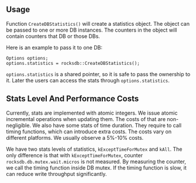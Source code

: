 ## Usage
Function `CreateDBStatistics()` will create a statistics object. The object can be passed to one or more DB instances. The counters in the object will contain counters that DB or those DBs.

Here is an example to pass it to one DB:

```
Options options;
options.statistics = rocksdb::CreateDBStatistics();
```
`options.statistics` is a shared pointer, so it is safe to pass the ownership to it. Later the users can access the stats through `options.statistics`.

## Stats Level And Performance Costs
Currently, stats are implemented with atomic integers. We issue atomic incremental operations when updating them. The costs of that are non-negligible. We also have some stats of time duration. They require to call timing functions, which can introduce extra costs. The costs vary on different platforms. We usually observe a 5%-10% costs.

We have two stats levels of statistics, `kExceptTimeForMutex` and `kAll`. The only difference is that with `kExceptTimeForMutex`, counter `rocksdb.db.mutex.wait.micros` is not measured. By measuring the counter, we call the timing function inside DB mutex. If the timing function is slow, it can reduce write throughput significantly.


